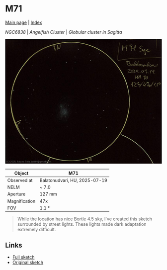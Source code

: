 # M71

[Main page](../pages/index.md) | [Index](../pages/obj_index.md)

_NGC6838_ | _Angelfish Cluster_ | _Globular cluster in Sagitta_  

![M71](../img/m71-20250722.jpg)

Object | M71
-|-
Observed at | Balatonudvari, HU, 2025-07-19
NELM | ~ 7.0
Aperture | 127 mm
Magnification | 47x
FOV | 1.1 °


> While the location has nice Bortle 4.5 sky, I've created
> this sketch surrounded by street lights. These lights made
> dark adaptation extremely difficult.

## Links

- [Full sketch](../img/m71-beta-cyg-20250722.jpg)
- [Original sketch](../scan/20250722_1.jpg)
